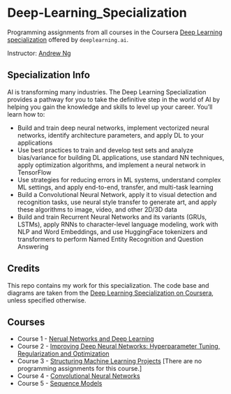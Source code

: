 # Deep-Learning_Specialization

Programming assignments from all courses in the Coursera [Deep Learning specialization](https://www.coursera.org/specializations/deep-learning) offered by `deeplearning.ai`.

Instructor: [Andrew Ng](http://www.andrewng.org/)

## Specialization Info

AI is transforming many industries. The Deep Learning Specialization provides a pathway for you to take the definitive step in the world of AI by helping you gain the knowledge and skills to level up your career. You’ll learn how to:

- Build and train deep neural networks, implement vectorized neural networks, identify architecture parameters, and apply DL to your applications
- Use best practices to train and develop test sets and analyze bias/variance for building DL applications, use standard NN techniques, apply optimization algorithms, and implement a neural network in TensorFlow
- Use strategies for reducing errors in ML systems, understand complex ML settings, and apply end-to-end, transfer, and multi-task learning
- Build a Convolutional Neural Network, apply it to visual detection and recognition tasks, use neural style transfer to generate art, and apply these algorithms to image, video, and other 2D/3D data
- Build and train Recurrent Neural Networks and its variants (GRUs, LSTMs), apply RNNs to character-level language modeling, work with NLP and Word Embeddings, and use HuggingFace tokenizers and transformers to perform Named Entity Recognition and Question Answering

## Credits

This repo contains my work for this specialization. The code base and diagrams are taken from the [Deep Learning Specialization on Coursera](https://www.coursera.org/specializations/deep-learning), unless specified otherwise.

## Courses

* Course 1 - [Nerual Networks and Deep Learning](https://www.coursera.org/learn/neural-networks-deep-learning?specialization=deep-learning)
* Course 2 - [Improving Deep Neural Networks: Hyperparameter Tuning, Regularization and Optimization](https://www.coursera.org/learn/deep-neural-network?specialization=deep-learning)
* Course 3 - [Structuring Machine Learning Projects](https://www.coursera.org/learn/machine-learning-projects?specialization=deep-learning)
[There are no programming assignments for this course.]
* Course 4 - [Convolutional Neural Networks](https://www.coursera.org/learn/convolutional-neural-networks?specialization=deep-learning)
* Course 5 - [Sequence Models](https://www.coursera.org/learn/nlp-sequence-models?specialization=deep-learning)